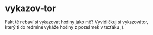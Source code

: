# vykazov-tor
Fakt tě nebaví si vykazovat hodiny jako mě? Vyvidličkuj si vykazovátor, který ti do redmine vykáže hodiny z poznámek v texťáku ;).
